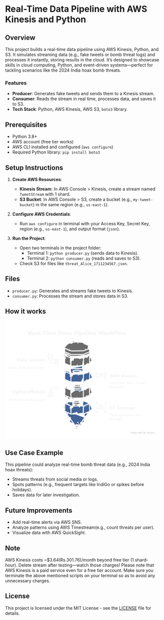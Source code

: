 # Real-Time Data Pipeline with AWS Kinesis and Python

## Overview
This project builds a real-time data pipeline using AWS Kinesis, Python, and S3. It simulates streaming data (e.g., fake tweets or bomb threat logs) and processes it instantly, storing results in the cloud. It’s designed to showcase skills in cloud computing, Python, and event-driven systems—perfect for tackling scenarios like the 2024 India hoax bomb threats.

### Features
- **Producer**: Generates fake tweets and sends them to a Kinesis stream.
- **Consumer**: Reads the stream in real time, processes data, and saves it to S3.
- **Tech Stack**: Python, AWS Kinesis, AWS S3, `boto3` library.

## Prerequisites
- Python 3.8+
- AWS account (free tier works)
- AWS CLI installed and configured (`aws configure`)
- Required Python library: `pip install boto3`

## Setup Instructions
1. **Create AWS Resources**:
   - **Kinesis Stream**: In AWS Console > Kinesis, create a stream named `TweetStream` with 1 shard.
   - **S3 Bucket**: In AWS Console > S3, create a bucket (e.g., `my-tweet-bucket`) in the same region (e.g., `us-east-1`).

2. **Configure AWS Credentials**:
   - Run `aws configure` in terminal with your Access Key, Secret Key, region (e.g., `us-east-1`), and output format (`json`).

3. **Run the Project**:
   - Open two terminals in the project folder:
     - Terminal 1: `python producer.py` (sends data to Kinesis).
     - Terminal 2: `python consumer.py` (reads and saves to S3).
   - Check S3 for files like `threat_Alice_1711234567.json`.

## Files
- `producer.py`: Generates and streams fake tweets to Kinesis.
- `consumer.py`: Processes the stream and stores data in S3.

## How it works
![real-time data processing workflow](datapipeline.png)

## Use Case Example
This pipeline could analyze real-time bomb threat data (e.g., 2024 India hoax threats):
- Streams threats from social media or logs.
- Spots patterns (e.g., frequent targets like IndiGo or spikes before holidays).
- Saves data for later investigation.

## Future Improvements
- Add real-time alerts via AWS SNS.
- Analyze patterns using AWS Timestream(e.g., count threats per user).
- Visualize data with AWS QuickSight.

## Note
AWS Kinesis costs ~$3.64(Rs.301.76)/month beyond free tier (1 shard-hour). Delete stream after testing—watch those charges!
Please note that AWS Kinesis is a paid service even for a free tier account. Make sure you terminate the above mentioned scripts
on your terminal so as to avoid any unnecessary charges.

## License
This project is licensed under the MIT License - see the [LICENSE](LICENSE) file for details.
